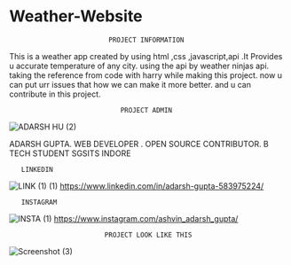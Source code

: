 
# Weather-Website

                             PROJECT INFORMATION 
This is a weather app created by using html ,css ,javascript,api .It Provides u accurate temperature of any city.
using the api by weather ninjas api.
taking the reference from code with harry while making this project.
now u can put urr issues that how we can  make it more better.
and u can contribute in this project.






                                PROJECT ADMIN
![ADARSH HU (2)](https://user-images.githubusercontent.com/114686600/209766314-fafd8d0c-4347-4cef-b18d-b49cd6e3ddbc.jpeg)

ADARSH GUPTA.
WEB DEVELOPER .
OPEN SOURCE CONTRIBUTOR.
B TECH STUDENT SGSITS INDORE














       LINKEDIN
![LINK (1) (1)](https://user-images.githubusercontent.com/114686600/209767181-a5739fb3-9d37-43d7-8bc1-105cb653f860.png)
https://www.linkedin.com/in/adarsh-gupta-583975224/



       INSTAGRAM
![INSTA (1)](https://user-images.githubusercontent.com/114686600/209766754-450ba21b-d535-4956-8b45-8259e53af3da.jpeg)
https://www.instagram.com/ashvin_adarsh_gupta/





     
                            PROJECT LOOK LIKE THIS
![Screenshot (3)](https://user-images.githubusercontent.com/114686600/209763538-43e8e2d4-b7c4-47b7-a5ea-abcdffb91516.png)
